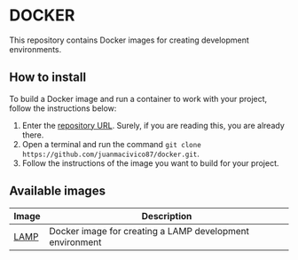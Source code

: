 # DOCKER

This repository contains Docker images for creating development environments.

## How to install

To build a Docker image and run a container to work with your project, follow the instructions below:

1. Enter the [repository URL](https://github.com/juanmacivico87/docker). Surely, if you are reading this, you are already there.
2. Open a terminal and run the command ```git clone https://github.com/juanmacivico87/docker.git```.
3. Follow the instructions of the image you want to build for your project.

## Available images

| Image | Description |
|---|---|
| [LAMP](./lamp) | Docker image for creating a LAMP development environment |
